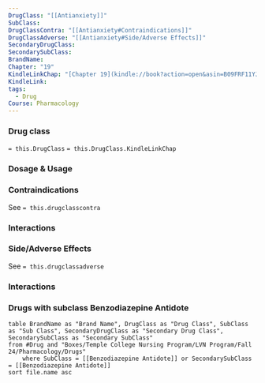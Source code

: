 ```yaml
---
DrugClass: "[[Antianxiety]]"
SubClass: 
DrugClassContra: "[[Antianxiety#Contraindications]]"
DrugClassAdverse: "[[Antianxiety#Side/Adverse Effects]]"
SecondaryDrugClass: 
SecondarySubClass: 
BrandName: 
Chapter: "19"
KindleLinkChap: "[Chapter 19](kindle://book?action=open&asin=B09FRF11YJ&location=10180)"
KindleLink: 
tags:
  - Drug
Course: Pharmacology
---
```


### Drug class 
`= this.DrugClass`
	`= this.DrugClass.KindleLinkChap`

### Dosage & Usage

### Contraindications
See `= this.drugclasscontra`

### Interactions

### Side/Adverse Effects
See `= this.drugclassadverse`

### Interactions

### Drugs with subclass Benzodiazepine Antidote
```dataview
table BrandName as "Brand Name", DrugClass as "Drug Class", SubClass as "Sub Class", SecondaryDrugClass as "Secondary Drug Class", SecondarySubClass as "Secondary SubClass"
from #Drug and "Boxes/Temple College Nursing Program/LVN Program/Fall 24/Pharmacology/Drugs" 
	where SubClass = [[Benzodiazepine Antidote]] or SecondarySubClass = [[Benzodiazepine Antidote]]
sort file.name asc
```

